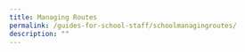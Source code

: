 ```yaml
---
title: Managing Routes
permalink: /guides-for-school-staff/schoolmanagingroutes/
description: ""
---
```

